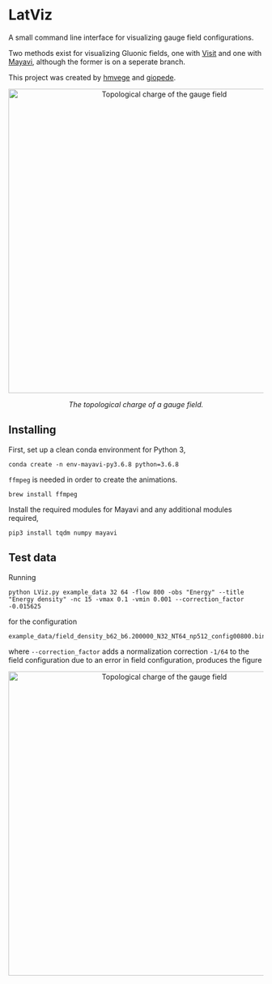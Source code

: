 # LatViz
A small command line interface for visualizing gauge field configurations.

Two methods exist for visualizing Gluonic fields, one with [Visit](https://wci.llnl.gov/simulation/computer-codes/visit) and one with [Mayavi](http://docs.enthought.com/mayavi/mayavi/), although the former is on a seperate branch.

This project was created by [hmvege](http://github.com/hmvege) and [giopede](http://github.com/giopede).

<p align="center">
    <img src="figures/Topological_charge_flow_t400.gif" alt="Topological charge of the gauge field" width="600"/>
</p>
    
<p align="center">
    <i>The topological charge of a gauge field.</i>
</p>


## Installing
First, set up a clean conda environment for Python 3,
```
conda create -n env-mayavi-py3.6.8 python=3.6.8
```

`ffmpeg` is needed in order to create the animations.
```
brew install ffmpeg
```

Install the required modules for Mayavi and any additional modules required,
```
pip3 install tqdm numpy mayavi
```


## Test data

Running 
```
python LViz.py example_data 32 64 -flow 800 -obs "Energy" --title "Energy density" -nc 15 -vmax 0.1 -vmin 0.001 --correction_factor -0.015625
```
for the configuration 
```
example_data/field_density_b62_b6.200000_N32_NT64_np512_config00800.bin
```
where `--correction_factor` adds a normalization correction `-1/64` to the field configuration due to an error in field configuration, produces the figure

<p align="center">
    <img src="figures/energy_flow_t800.gif" alt="Topological charge of the gauge field" width="600"/>
</p>
